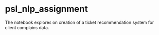 # psl_nlp_assignment
The notebook explores on creation of a ticket recommendation system for client complains data.
